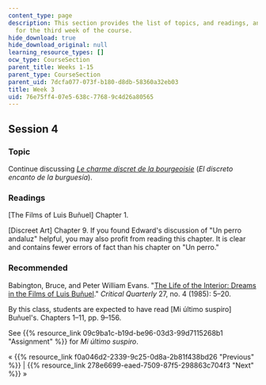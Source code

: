 ```yaml
---
content_type: page
description: This section provides the list of topics, and readings, and assignments
  for the third week of the course.
hide_download: true
hide_download_original: null
learning_resource_types: []
ocw_type: CourseSection
parent_title: Weeks 1-15
parent_type: CourseSection
parent_uid: 7dcfa077-073f-b180-d8db-58360a32eb03
title: Week 3
uid: 76e75ff4-07e5-638c-7768-9c4d26a80565
---
```


Session 4
---------

### Topic

Continue discussing [_Le charme discret de la bourgeoisie_](http://www.imdb.com/title/tt0068361/?ref_=nv_sr_1) (_El discreto encanto de la burguesía_).

### Readings

\[The Films of Luis Buñuel\] Chapter 1.

\[Discreet Art\] Chapter 9. If you found Edward's discussion of "Un perro andaluz" helpful, you may also profit from reading this chapter. It is clear and contains fewer errors of fact than his chapter on "Un perro."

### Recommended

Babington, Bruce, and Peter William Evans. "[The Life of the Interior: Dreams in the Films of Luis Buñuel](http://onlinelibrary.wiley.com/doi/10.1111/j.1467-8705.1985.tb00810.x/abstract)." _Critical Quarterly_ 27, no. 4 (1985): 5–20.

By this class, students are expected to have read \[Mi último suspiro\] Buñuel's. Chapters 1–11, pp. 9–156.

See {{% resource_link 09c9ba1c-b19d-be96-03d3-99d7115268b1 "Assignment" %}} for _Mi último suspiro_.

« {{% resource_link f0a046d2-2339-9c25-0d8a-2b81f438bd26 "Previous" %}} | {{% resource_link 278e6699-eaed-7509-87f5-298863c704f3 "Next" %}} »
